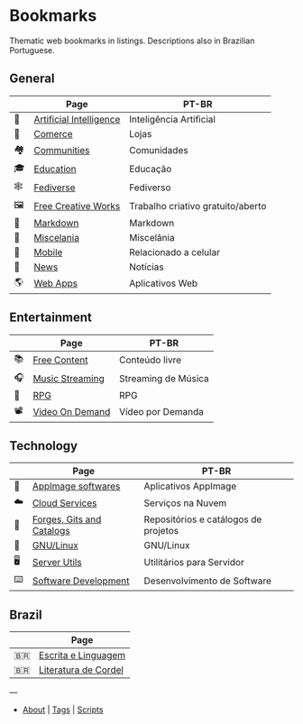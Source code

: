 # Bookmarks

Thematic web bookmarks in listings. Descriptions also in Brazilian Portuguese.

## General

|     | Page                                           | PT-BR                             |
| --- | ---------------------------------------------- | --------------------------------- |
| 🤖  | [Artificial Intelligence](pages/ai.md)         | Inteligência Artificial           |
| 🛒  | [Comerce](pages/com.md)                        | Lojas                             |
| 🏘  | [Communities](pages/groups.md)                 | Comunidades                       |
| 🎓  | [Education](pages/edu.md)                      | Educação                          |
| 🕸  | [Fediverse](pages/fediverse.md)                | Fediverso                         |
| 🖼  | [Free Creative Works](pages/free-creations.md) | Trabalho criativo gratuito/aberto |
| 📝  | [Markdown](pages/markdown.md)                  | Markdown                          |
| 🧺  | [Miscelania](pages/misc.md)                    | Miscelânia                        |
| 📱  | [Mobile](pages/mobile.md)                      | Relacionado a celular             |
| 📰  | [News](pages/news.md)                          | Notícias                          |
| 🌎  | [Web Apps](pages/webapps.md)                   | Aplicativos Web                   |

## Entertainment

|     | Page                                  | PT-BR               |
| --- | ------------------------------------- | ------------------- |
| 📚  | [Free Content](pages/free-content.md) | Conteúdo livre      |
| 🎧  | [Music Streaming](pages/music.md)     | Streaming de Música |
| 🎲  | [RPG](pages/rpg.md)                   | RPG                 |
| 📽  | [Video On Demand](pages/vod.md)       | Vídeo por Demanda   |

## Technology

|     | Page                                          | PT-BR                                |
| --- | --------------------------------------------- | ------------------------------------ |
| 📀  | [AppImage softwares](pages/appimage.md)       | Aplicativos AppImage                 |
| ☁️  | [Cloud Services](pages/cloud.md)              | Serviços na Nuvem                    |
| 🔭  | [Forges, Gits and Catalogs](pages/code-yp.md) | Repositórios e catálogos de projetos |
| 🐧  | [GNU/Linux](pages/gnulinux.md)                | GNU/Linux                            |
| 🖥  | [Server Utils](pages/servers.md)              | Utilitários para Servidor            |
| ⌨️  | [Software Development](pages/dev.md)          | Desenvolvimento de Software          |

## Brazil

|      | Page                                       |
| ---- | ------------------------------------------ |
| 🇧🇷 | [Escrita e Linguagem](pages/br-lang.md)    |
| 🇧🇷 | [Literatura de Cordel](pages/br-cordel.md) |

—

* [About](ABOUT.md) | [Tags](TAGS.md) | [Scripts](bin/README.md)